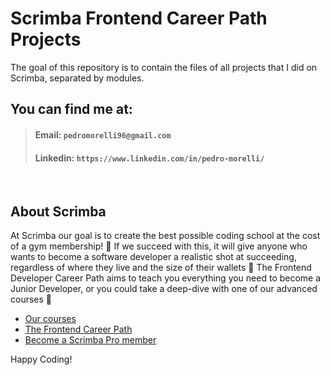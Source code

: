 # Scrimba Frontend Career Path Projects

The goal of this repository is to contain the files of all projects that I did on Scrimba, separated by modules.

## You can find me at:
> #### Email:  ```pedromorelli96@gmail.com```
> #### Linkedin: ```https://www.linkedin.com/in/pedro-morelli/```
<br/>


## About Scrimba

At Scrimba our goal is to create the best possible coding school at the cost of a gym membership! 💜
If we succeed with this, it will give anyone who wants to become a software developer a realistic shot at succeeding, regardless of where they live and the size of their wallets 🎉
The Frontend Developer Career Path aims to teach you everything you need to become a Junior Developer, or you could take a deep-dive with one of our advanced courses 🚀

- [Our courses](https://scrimba.com/allcourses)
- [The Frontend Career Path](https://scrimba.com/learn/frontend)
- [Become a Scrimba Pro member](https://scrimba.com/pricing)

Happy Coding!
